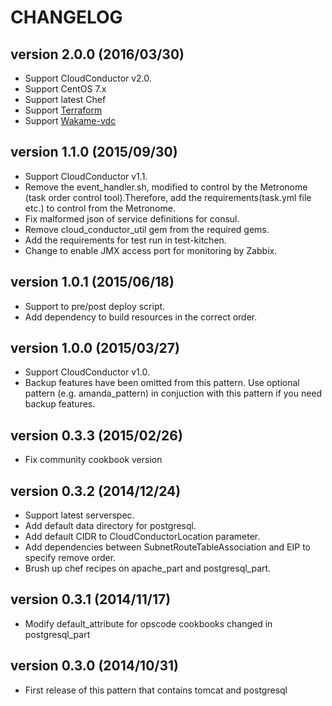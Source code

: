 CHANGELOG
=========

## version 2.0.0 (2016/03/30)

  - Support CloudConductor v2.0.
  - Support CentOS 7.x
  - Support latest Chef
  - Support [Terraform](https://www.terraform.io/)
  - Support [Wakame-vdc](http://wakame-vdc.org/)

## version 1.1.0 (2015/09/30)

  - Support CloudConductor v1.1.
  - Remove the event_handler.sh, modified to control by the Metronome (task order control tool).Therefore, add the requirements(task.yml file etc.) to control from the Metronome.
  - Fix malformed json of service definitions for consul.
  - Remove cloud_conductor_util gem from the required gems.
  - Add the requirements for test run in test-kitchen.
  - Change to enable JMX access port for monitoring by Zabbix.

## version 1.0.1 (2015/06/18)

  - Support to pre/post deploy script.
  - Add dependency to build resources in the correct order.

## version 1.0.0 (2015/03/27)

  - Support CloudConductor v1.0.
  - Backup features have been omitted from this pattern. Use optional pattern (e.g. amanda_pattern) in conjuction with this pattern if you need backup features.

## version 0.3.3 (2015/02/26)

  - Fix community cookbook version

## version 0.3.2 (2014/12/24)

  - Support latest serverspec.
  - Add default data directory for postgresql.
  - Add default CIDR to CloudConductorLocation parameter.
  - Add dependencies between SubnetRouteTableAssociation and EIP to specify remove order.
  - Brush up chef recipes on apache_part and postgresql_part.

## version 0.3.1 (2014/11/17)

  - Modify default_attribute for opscode cookbooks changed in postgresql_part

## version 0.3.0 (2014/10/31)

  - First release of this pattern that contains tomcat and postgresql

